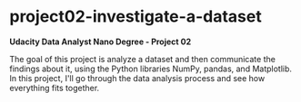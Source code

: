 # project02-investigate-a-dataset
**Udacity Data Analyst Nano Degree - Project 02**

The goal of this project is analyze a dataset and then communicate the findings about it, using the Python 
libraries NumPy, pandas, and Matplotlib. In this project, I'll go through the data analysis process and see 
how everything fits together. 

